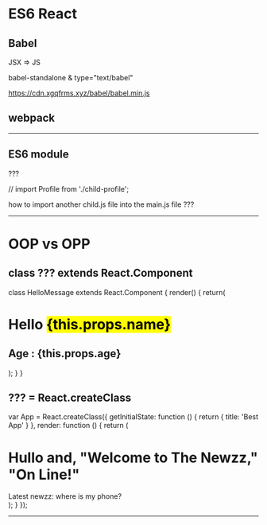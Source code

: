 # ES6 React 



## Babel 

JSX => JS

babel-standalone & type="text/babel"

https://cdn.xgqfrms.xyz/babel/babel.min.js


## webpack 





*******************************************************************************


## ES6 module

??? 

// import Profile from './child-profile';


how to import another child.js file into the main.js file ???



<!-- 
import Profile from './child-profile';

<Profile avatar="https://cdn.xgqfrms.xyz/logo/favicon.png" name="React JSX ES6 webpack" />
 -->


*******************************************************************************

# OOP vs OPP

## class ??? extends React.Component  

class HelloMessage extends React.Component {
    render() {
        return(
            <div>
                <h1>
                    Hello <mark>{this.props.name}</mark>
                </h1>
                <h2> Age : {this.props.age}</h2>
            </div>
        );
    }
}

## ??? = React.createClass  

var App = React.createClass({
    getInitialState: function () {
        return { title: 'Best App' }
    },
    render: function () {
        return (
            <div>
                <h1>
                    Hullo and, "Welcome to The Newzz," "On Line!"
                </h1>
                <Greeting name="xgqfrms" signedIn={true}/>
                <article>
                    Latest newzz:  where is my phone?
                </article>
            </div>
        );
    }
});



*******************************************************************************









